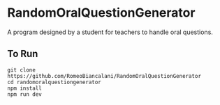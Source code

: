 # RandomOralQuestionGenerator
A program designed by a student for teachers to handle oral questions.

## To Run
```
git clone https://github.com/RomeoBiancalani/RandomOralQuestionGenerator
cd randomoralquestiongenerator
npm install
npm run dev
```